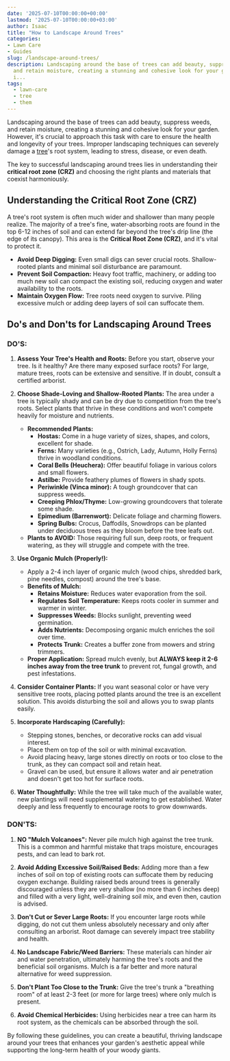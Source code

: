 ```yaml
---
date: '2025-07-10T00:00:00+00:00'
lastmod: '2025-07-10T00:00:00+03:00'
author: Isaac
title: "How to Landscape Around Trees"
categories:
- Lawn Care
- Guides
slug: /landscape-around-trees/
description: Landscaping around the base of trees can add beauty, suppress weeds,
  and retain moisture, creating a stunning and cohesive look for your garden. However,
  i...
tags: 
  - lawn-care
  - tree
  - them
---
```

Landscaping around the base of trees can add beauty, suppress weeds, and retain moisture, creating a stunning and cohesive look for your garden. However, it's crucial to approach this task with care to ensure the health and longevity of your trees. Improper landscaping techniques can severely damage a [tree](/posts/10-trees-to-grow-in-containers/)'s root system, leading to stress, disease, or even death.

The key to successful landscaping around trees lies in understanding their **critical root zone (CRZ)** and choosing the right plants and materials that coexist harmoniously.

## Understanding the Critical Root Zone (CRZ)

A tree's root system is often much wider and shallower than many people realize. The majority of a tree's fine, water-absorbing roots are found in the top 6-12 inches of soil and can extend far beyond the tree's drip line (the edge of its canopy). This area is the **Critical Root Zone (CRZ)**, and it's vital to protect it.

* **Avoid Deep Digging:** Even small digs can sever crucial roots. Shallow-rooted plants and minimal soil disturbance are paramount.
* **Prevent Soil Compaction:** Heavy foot traffic, machinery, or adding too much new soil can compact the existing soil, reducing oxygen and water availability to the roots.
* **Maintain Oxygen Flow:** Tree roots need oxygen to survive. Piling excessive mulch or adding deep layers of soil can suffocate them.

## Do's and Don'ts for Landscaping Around Trees

### **DO'S:**

1.  **Assess Your Tree's Health and Roots:** Before you start, observe your tree. Is it healthy? Are there many exposed surface roots? For large, mature trees, roots can be extensive and sensitive. If in doubt, consult a certified arborist.

2.  **Choose Shade-Loving and Shallow-Rooted Plants:** The area under a tree is typically shady and can be dry due to competition from the tree's roots. Select plants that thrive in these conditions and won't compete heavily for moisture and nutrients.
    * **Recommended Plants:**
        * **Hostas:** Come in a huge variety of sizes, shapes, and colors, excellent for shade.
        * **Ferns:** Many varieties (e.g., Ostrich, Lady, Autumn, Holly Ferns) thrive in woodland conditions.
        * **Coral Bells (Heuchera):** Offer beautiful foliage in various colors and small flowers.
        * **Astilbe:** Provide feathery plumes of flowers in shady spots.
        * **Periwinkle (Vinca minor):** A tough groundcover that can suppress weeds.
        * **Creeping Phlox/Thyme:** Low-growing groundcovers that tolerate some shade.
        * **Epimedium (Barrenwort):** Delicate foliage and charming flowers.
        * **Spring Bulbs:** Crocus, Daffodils, Snowdrops can be planted under deciduous trees as they bloom before the tree leafs out.
    * **Plants to AVOID:** Those requiring full sun, deep roots, or frequent watering, as they will struggle and compete with the tree.

3.  **Use Organic Mulch (Properly!):**
    * Apply a 2-4 inch layer of organic mulch (wood chips, shredded bark, pine needles, compost) around the tree's base.
    * **Benefits of Mulch:**
        * **Retains Moisture:** Reduces water evaporation from the soil.
        * **Regulates Soil Temperature:** Keeps roots cooler in summer and warmer in winter.
        * **Suppresses Weeds:** Blocks sunlight, preventing weed germination.
        * **Adds Nutrients:** Decomposing organic mulch enriches the soil over time.
        * **Protects Trunk:** Creates a buffer zone from mowers and string trimmers.
    * **Proper Application:** Spread mulch evenly, but **ALWAYS keep it 2-6 inches away from the tree trunk** to prevent rot, fungal growth, and pest infestations.

4.  **Consider Container Plants:** If you want seasonal color or have very sensitive tree roots, placing potted plants around the tree is an excellent solution. This avoids disturbing the soil and allows you to swap plants easily.

5.  **Incorporate Hardscaping (Carefully):**
    * Stepping stones, benches, or decorative rocks can add visual interest.
    * Place them on top of the soil or with minimal excavation.
    * Avoid placing heavy, large stones directly on roots or too close to the trunk, as they can compact soil and retain heat.
    * Gravel can be used, but ensure it allows water and air penetration and doesn't get too hot for surface roots.

6.  **Water Thoughtfully:** While the tree will take much of the available water, new plantings will need supplemental watering to get established. Water deeply and less frequently to encourage roots to grow downwards.

### **DON'TS:**

1.  **NO "Mulch Volcanoes":** Never pile mulch high against the tree trunk. This is a common and harmful mistake that traps moisture, encourages pests, and can lead to bark rot.

2.  **Avoid Adding Excessive Soil/Raised Beds:** Adding more than a few inches of soil on top of existing roots can suffocate them by reducing oxygen exchange. Building raised beds around trees is generally discouraged unless they are very shallow (no more than 6 inches deep) and filled with a very light, well-draining soil mix, and even then, caution is advised.

3.  **Don't Cut or Sever Large Roots:** If you encounter large roots while digging, do not cut them unless absolutely necessary and only after consulting an arborist. Root damage can severely impact tree stability and health.

4.  **No Landscape Fabric/Weed Barriers:** These materials can hinder air and water penetration, ultimately harming the tree's roots and the beneficial soil organisms. Mulch is a far better and more natural alternative for weed suppression.

5.  **Don't Plant Too Close to the Trunk:** Give the tree's trunk a "breathing room" of at least 2-3 feet (or more for large trees) where only mulch is present.

6.  **Avoid Chemical Herbicides:** Using herbicides near a tree can harm its root system, as the chemicals can be absorbed through the soil.

By following these guidelines, you can create a beautiful, thriving landscape around your trees that enhances your garden's aesthetic appeal while supporting the long-term health of your woody giants.
